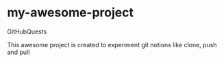 # my-awesome-project
GitHubQuests

This awesome project is created to experiment git notions like clone, push and pull

